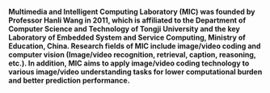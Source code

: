 **Multimedia and Intelligent Computing Laboratory (MIC) was founded by Professor Hanli Wang in 2011, which is affiliated to the Department of Computer Science and Technology of Tongji University and the key Laboratory of Embedded System and Service Computing, Ministry of Education, China. Research fields of MIC include image/video coding and computer vision (Image/video recognition, retrieval, caption, reasoning, etc.). In addition, MIC aims to apply image/video coding technology to various image/video understanding tasks for lower computational burden and better prediction performance.**
